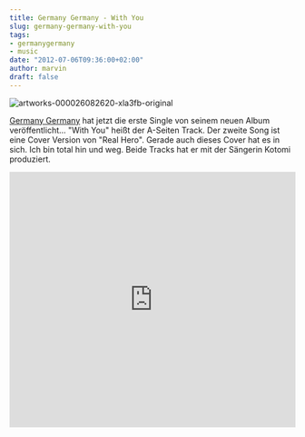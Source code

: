 ```yaml
---
title: Germany Germany - With You
slug: germany-germany-with-you
tags:
- germanygermany
- music
date: "2012-07-06T09:36:00+02:00"
author: marvin
draft: false
---
```

![artworks-000026082620-xla3fb-original](/images/artworks-000026082620-xla3fb-original.jpg)

[Germany Germany](http://grmnygrmny.com/) hat jetzt die erste Single von
seinem neuen Album veröffentlicht... "With You" heißt der A-Seiten
Track. Der zweite Song ist eine Cover Version von "Real Hero". Gerade
auch dieses Cover hat es in sich. Ich bin total hin und weg. Beide
Tracks hat er mit der Sängerin Kotomi produziert.

<iframe width="100%" height="450" scrolling="no" frameborder="no" src="https://w.soundcloud.com/player/?url=http%3A%2F%2Fapi.soundcloud.com%2Fplaylists%2F2186999&amp;show_artwork=true"></iframe>